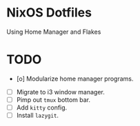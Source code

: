 # NixOS Dotfiles
Using Home Manager and Flakes

# TODO
- [o] Modularize home manager programs.
- [ ] Migrate to i3 window manager.
- [ ] Pimp out `tmux` bottom bar.
- [ ] Add `kitty` config.
- [ ] Install `lazygit`.
